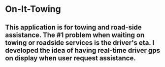 # On-It-Towing

## This application is for towing and road-side assistance. The #1 problem when waiting on towing or roadside services is the driver's eta. I developed the idea of having real-time driver gps on display when user request assistance.

